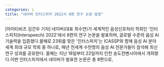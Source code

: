 ```yaml
---
categories: i
title: "네이버 인터스피치 2022서 8편 연구 논문 발표"
---
```

[아이티비즈 김건우 기자] 네이버(대표 최수연)가 세계적인 음성신호처리 학회인 &#39;인터스피치(Interspeech) 2022&#39;에서 8편의 연구 논문을 발표하며, 글로벌 수준의 음성 AI 기술력을 입증했다.올해로 23회를 맞은 &#39;인터스피치&#39;는 ICASSP와 함께 음성 AI 분야 세계 최대 규모 학회 중 하나로, 매년 전세계 수천명의 음성 AI 전문가들이 참석해 최신 연구 성과를 공유한다. 올해는 지난 18일부터 22일까지 인천 송도컨벤시아에서 개최됐다.이번 인터스피치에서 네이버가 발표한 논문은 총 8편으로,